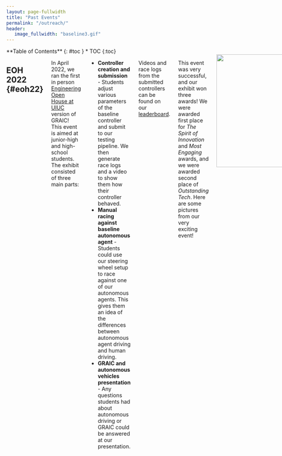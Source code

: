 ```yaml
---
layout: page-fullwidth
title: "Past Events"
permalink: "/outreach/"
header:
   image_fullwidth: "baseline3.gif"
---
```

<div class="row">
<div class="medium-4 medium-push-8 columns" markdown="1">
<div class="panel radius" markdown="1">
**Table of Contents**
{: #toc }
*  TOC
{:toc}
</div>
</div><!-- /.medium-4.columns -->



<div class="medium-8 medium-pull-4 columns" markdown="1">

## EOH 2022 {#eoh22}
In April 2022, we ran the first in person [Engineering Open House at UIUC](https://eohillinois.org/) version of GRAIC!
This event is aimed at junior-high and high-school students.
The exhibit consisted of three main parts:
  - **Controller creation and submission** - Students adjust various parameters of the baseline controller and submit to our testing pipeline. We then generate race logs and a video to show them how their controller behaved.
  -  **Manual racing against baseline autonomous agent** - Students could use our steering wheel setup to race against one of our autonomous agents. This gives them an idea of the differences between autonomous agent driving and human driving.
  - **GRAIC and autonomous vehicles presentation** - Any questions students had about autonomous driving or GRAIC could be answered at our presentation.

Videos and race logs from the submitted controllers can be found on our [leaderboard](https://graic-eoh-2022.herokuapp.com/).

This event was very successful, and our exhibit won three awards! We were awarded first place for *The Spirit of Innovation* and *Most Engaging* awards, and we were awarded second place of *Outstanding Tech*.
Here are some pictures from our very exciting event!

<img style="width: 300px; object-fit: cover;" src="{{site.urlimg}}EOH22-submission.png">
<img style="width: 300px; height: 200px; object-fit: cover;" src="{{site.urlimg}}EOH22-1.jpg">

<img style="width: 300px; height: 200px; object-fit: cover;" src="{{site.urlimg}}EOH22-2.jpg">
<img style="width: 300px; height: 200px; object-fit: cover;" src="{{site.urlimg}}EOH22-3.jpg">

<img style="width: 300px; height: 200px; object-fit: cover;" src="{{site.urlimg}}EOH22-4.jpg">
<img style="width: 300px; height: 200px; object-fit: cover;" src="{{site.urlimg}}EOH22-5.jpg">



<div>
    <h1>GRAIC '21</h1>
    <p>GRAIC '21 was the first iteration of GRAIC hosted at CPS-IOT Week 2021.
    GRAIC '22 is based on this first iteration of GRAIC, and we hope to improve the quality of GRAIC.
    GRAIC '21 was a part of three events: the OCAR-ICRA 2021 workshop, CPS-IOT Week 2021, and EOH 2021 at the University of Illinois Urbana-Champaign.
    A brief description of these events and their associated videos can be found below.</p>
</div>

## OCAR-ICRA 2021   {#ocar-icra21}

GRAIC was presented at [OCAR-ICRA](https://linklab-uva.github.io/icra-autonomous-racing/) workshop.
The workshop paper can be found [here](https://linklab-uva.github.io/icra-autonomous-racing/contributed_papers/paper13.pdf).
The video presentation for GRAIC can be found here: [https://www.youtube.com/watch?v=O_zsJtb6kaY](https://www.youtube.com/watch?v=O_zsJtb6kaY), and our presentation starts at 1:02:30.
Our presentation can also be found below.

<center>
<iframe width="560" height="315" src="https://www.youtube.com/embed/O_zsJtb6kaY?start=3750" title="YouTube video player" frameborder="0" allow="accelerometer; autoplay; clipboard-write; encrypted-media; gyroscope; picture-in-picture" allowfullscreen></iframe>
</center>

## CPS Week 2021   {#cps-week21}

GRAIC was hosted at [CPS-IOT Week 2021](https://cps-iot-week2021.isis.vanderbilt.edu/).
Congratulations to our winners [Abolfazl Karimi](https://www.linkedin.com/in/abolfazl-karimi-175a153a/) and [Parasara Sridar Duggirala](https://www.cs.unc.edu/~psd/) (UNC)!

We will be hosting a live event at CPS-IOT Week! At this event, we will present on the GRAIC framework and host a Q&A. We will then discuss the competition and present the results. Finally, we will have a community discussion and talk about future plans for GRAIC. A program can be found below.

The video from our live event can be found on our [YouTube channel](https://www.youtube.com/channel/UC1wObn3tWYZDkWld-Kg8LRA). The video can be found here: [https://youtu.be/mANCmMeI6_0](https://youtu.be/mANCmMeI6_0).

<center>
<iframe width="560" height="315" src="https://www.youtube.com/embed/mANCmMeI6_0" title="YouTube video player" frameborder="0" allow="accelerometer; autoplay; clipboard-write; encrypted-media; gyroscope; picture-in-picture" allowfullscreen></iframe>
</center>

<!-- The zoom link for this event is here: [https://acm-org.zoom.us/j/92093288247?pwd=Z0FoUjRhRlJQNWtjOWloTytMNXU0UT09](https://acm-org.zoom.us/j/92093288247?pwd=Z0FoUjRhRlJQNWtjOWloTytMNXU0UT09).

The passcode is 994234. -->

### Program
Our presentation will be held Tuesday, May 18. All times are central time.
- 9-9:45: The generalized racing framework: GRAIC team
- 9:45-10: Q&A, discussion
- 10-10:30: GRAIC 2021 experience, stats, and results
- 10:30-11: Community discussion and planning

### Results
Congratulations to our winners [Abolfazl Karimi](https://www.linkedin.com/in/abolfazl-karimi-175a153a/) and [Parasara Sridar Duggirala](https://www.cs.unc.edu/~psd/) (UNC)!

Results table:



|                |Race 1|Race 2|Race 3|Race 4|Race 5|Race 6|
|:--------------:|:----:|:----:|:----:|:----:|:----:|:----:|
|Basic Controller|128   |140   |137   |98    |404   |126   |
|Human Driver    |49    |57    |91    |53    |73    |49    |
|Winner          |61    |130   |132   |DNF   |115   |60    |


The scoring function is roughly: score = time to finish + collision penalty + out of bounds penalty. Therefore, the lower the score, the better the controller performance. A score of DNF means that the controller did not finish.


## EOH 2021 {#eoh21}
In March 2021, we ran the Mini-GRAIC Race for [Engineering Open House at UIUC](https://eohillinois.org/)!
The Mini-GRAIC race is aimed at junior-high and high-school students to introduce them to the world of autonomy.
In the Mini-GRAIC race, students told us what car and controller they wanted use.
We ran the vehicle on our simulator and output a score.
The videos of the cars running are posted to our [YouTube channel](https://www.youtube.com/channel/UC1wObn3tWYZDkWld-Kg8LRA) and the leaderboard is posted here.

Our EOH video can be found below.

<center>
<iframe width="420" height="345" src="https://www.youtube.com/embed/dtIuADO5FGI">
</iframe>
</center>

### Results

|Name|\\(k_s\\)|\\(k_{ds}\\)|\\(k_n\\)|Car|Time to completion|Place|
|:--:|:-------:|:----------:|:-------:|:-:|:----------------:|:---:|
|Mike|0.5|5|0.5|Dodge Charger Pursuit Police Car| 2:05|1|
|Harold|3|3|3|Tesla Cybertruck|2:06|2|


</div><!-- /.medium-8.columns -->
</div><!-- /.row -->
